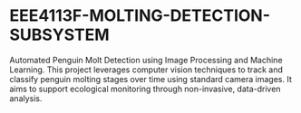 # EEE4113F-MOLTING-DETECTION-SUBSYSTEM
Automated Penguin Molt Detection using Image Processing and Machine Learning. This project leverages computer vision techniques to track and classify penguin molting stages over time using standard camera images. It aims to support ecological monitoring through non-invasive, data-driven analysis.
